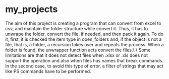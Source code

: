 # my_projects

The aim of this project is creating a program that can convert from excel to csv, and maintain the folder structure while convert it. Thus, it has to unwrape the folder, convert the file, if needed, and then pack it again. To do it, first, it is checked the item type in open_folders and, if the object is not a file, that is, a folder, a recursion takes over and repeats the process. When a folder is found, the unwrapper function acts convert the files.\\
\\
Some limitations are that it does not detect files when .xlsx or .xls does not support the operation and also when files has names that break commands. In the second case, to avoid this type of error, a filter of strings that may act like PS commands have to be performed.
